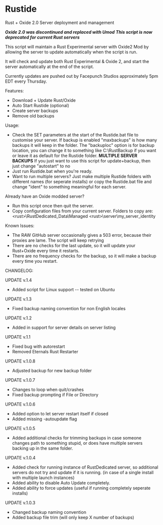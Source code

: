 # Rustide
Rust + Oxide 2.0 Server deployment and management 


***Oxide 2.0 was discontinued and replaced with Umod***
***This script is now deprecated for current Rust servers***

This script will maintain a Rust Experimental server with Oxide2 Mod by allowing the
server to update automatically when the script is run. 

It will check and update both Rust Experimental & Oxide 2, and start the server automatically
at the end of the script. 

Currently updates are pushed out by Facepunch Studios approximately 5pm EDT every Thursday. 

Features:

- Download + Update Rust/Oxide
- Auto Start Rustide (optional)
- Create server backups
- Remove old backups

Usage: 

- Check the SET parameters at the start of the Rustide.bat file to customise your server.
	If backup is enabled "maxbackups" is how many backups it will keep in the folder. 
	The "backuploc" option is for backup location, you can change it to something like C:\RustBackup if you want or leave it as default
	for the Rustide folder.
	****MULTIPLE SERVER BACKUPS**** 
	If you just want to use this script for update+backup, then just change "autostart" to no
- Just run Rustide.bat when you're ready. 
- Want to run multiple servers? Just make multiple Rustide folders with different names (for seperate installs) or copy the Rustide.bat 
  file and change "ident" to something meaningful for each server.

Already have an Oxide modded server? 

- Run this script once then quit the server. 
- Copy configuration files from your current server. Folders to copy are:
	\<rust>\RustDedicated_Data\Managed
	\<rust>\server\my_server_identity

Known Issues:
- The RAW GitHub server occasionally gives a 503 error, because their proxies are lame. The script will keep retrying
- There are no checks for the last update, so it will update your Rust+Oxide every time it restarts. 
- There are no frequency checks for the backup, so it will make a backup every time you restart. 


CHANGELOG:

UPDATE v.1.4
- Added script for Linux support -- tested on Ubuntu

UPDATE v.1.3
- Fixed backup naming convention for non English locales

UPDATE v.1.2
- Added in support for server details on server listing

UPDATE v.1.1
- Fixed bug with autorestart
- Removed Eternals Rust Restarter

UPDATE v.1.0.8
- Adjusted backup for new backup folder

UPDATE v.1.0.7
- Changes to loop when quit/crashes
- Fixed backup prompting if File or Directory

UPDATE v.1.0.6
- Added option to let server restart itself if closed
- Added missing -autoupdate flag

UPDATE v.1.0.5
- Added additional checks for trimming backups in case someone changes path to something stupid, or does have multiple servers backing up in the same folder. 

UPDATE v.1.0.4
- Added check for running instance of RustDedicated server, so additional servers do not try and update if it is running. (in case of a single install with multiple launch instances)
- Added ability to disable Auto Update completely. 
- Added ability to force updates (useful if running completely seperate installs)

UPDATE v.1.0.3
- Changed backup naming convention
- Added backup file trim (will only keep X number of backups)
